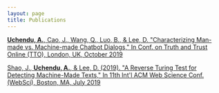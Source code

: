 ```yaml
---
layout: page
title: Publications
---
```


[**Uchendu, A.**, Cao, J., Wang, Q., Luo, B., & Lee, D. "Characterizing Man-made vs. Machine-made
Chatbot Dialogs," In Conf. on Truth and Trust Online (TTO), London, UK, October 2019](http://pike.psu.edu/publications/tto19.pdf)

[Shao, J., **Uchendu, A.**, & Lee, D. (2019). "A Reverse Turing Test for Detecting Machine-Made
Texts," In 11th Int'l ACM Web Science Conf. (WebSci), Boston, MA, July 2019](http://pike.psu.edu/publications/websci19-rtt.pdf)





